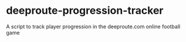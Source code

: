 # deeproute-progression-tracker
A script to track player progression in the deeproute.com online football game
